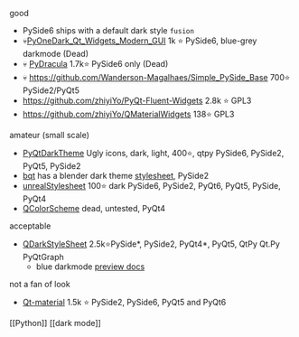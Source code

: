 good
- PySide6 ships with a default dark style `fusion`
- 💀[PyOneDark_Qt_Widgets_Modern_GUI](https://github.com/Wanderson-Magalhaes/PyOneDark_Qt_Widgets_Modern_GUI) 1k ⭐ PySide6, blue-grey darkmode  (Dead)
- 💀 [PyDracula](https://github.com/Wanderson-Magalhaes/Modern_GUI_PyDracula_PySide6_or_PyQt6) 1.7k⭐ PySide6 only (Dead)
- 💀 https://github.com/Wanderson-Magalhaes/Simple_PySide_Base 700⭐ PySide2/PyQt5
- https://github.com/zhiyiYo/PyQt-Fluent-Widgets 2.8k ⭐ GPL3
- https://github.com/zhiyiYo/QMaterialWidgets 138⭐ GPL3

 amateur (small scale)
- [PyQtDarkTheme](https://github.com/5yutan5/PyQtDarkTheme) Ugly icons, dark, light, 400⭐, qtpy PySide6, PySide2, PyQt5, PySide2
- [bqt](https://github.com/techartorg/bqt) has a blender dark theme [stylesheet](https://github.com/hannesdelbeke/blender-qt-stylesheet), PySide2
- [unrealStylesheet](https://github.com/leixingyu/unrealStylesheet) 100⭐ dark PySide6, PySide2, PyQt6, PyQt5, PySide, PyQt4 
- [QColorScheme](https://github.com/instinct-vfx/QColorscheme/blob/master/src/QColorScheme/QColorScheme.py) dead, untested, PyQt4

acceptable
- [QDarkStyleSheet](https://github.com/ColinDuquesnoy/QDarkStyleSheet) 2.5k⭐PySide*, PySide2, PyQt4*, PyQt5, QtPy Qt.Py PyQtGraph
	- blue darkmode [preview docs](https://qdarkstylesheet.readthedocs.io/en/latest/screenshots.html)

not a fan of look
- [Qt-material](https://github.com/UN-GCPDS/qt-material) 1.5k ⭐ PySide2, PySide6, PyQt5 and PyQt6

[[Python]]
[[dark mode]]
